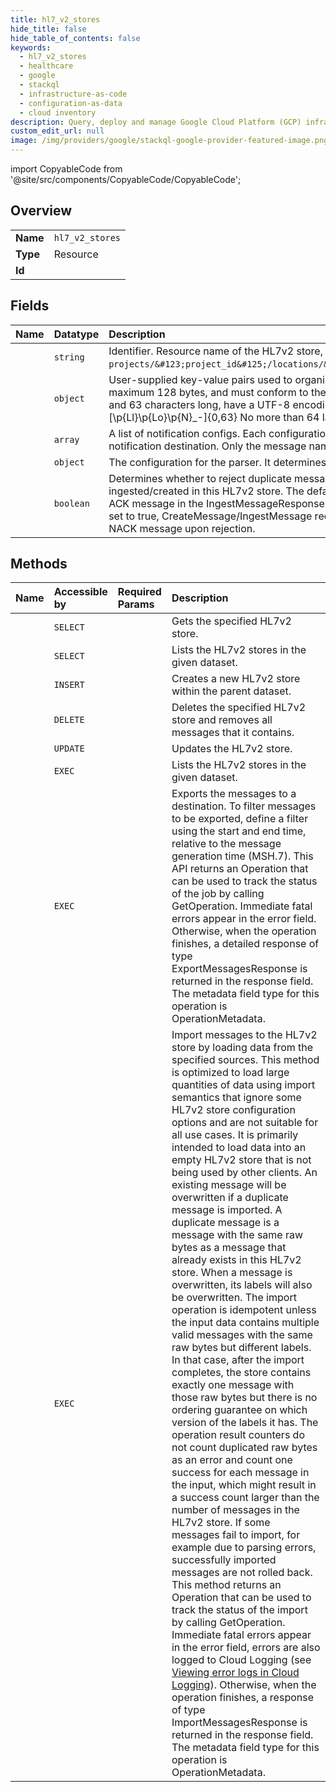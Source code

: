 ```yaml
---
title: hl7_v2_stores
hide_title: false
hide_table_of_contents: false
keywords:
  - hl7_v2_stores
  - healthcare
  - google    
  - stackql
  - infrastructure-as-code
  - configuration-as-data
  - cloud inventory
description: Query, deploy and manage Google Cloud Platform (GCP) infrastructure and resources using SQL
custom_edit_url: null
image: /img/providers/google/stackql-google-provider-featured-image.png
---
```


import CopyableCode from '@site/src/components/CopyableCode/CopyableCode';




## Overview
<table><tbody>
<tr><td><b>Name</b></td><td><code>hl7_v2_stores</code></td></tr>
<tr><td><b>Type</b></td><td>Resource</td></tr>
<tr><td><b>Id</b></td><td><CopyableCode code="google.healthcare.hl7_v2_stores" /></td></tr>
</tbody></table>

## Fields
| Name | Datatype | Description |
|:-----|:---------|:------------|
| <CopyableCode code="name" /> | `string` | Identifier. Resource name of the HL7v2 store, of the form `projects/&#123;project_id&#125;/locations/&#123;location_id&#125;/datasets/&#123;dataset_id&#125;/hl7V2Stores/&#123;hl7v2_store_id&#125;`. |
| <CopyableCode code="labels" /> | `object` | User-supplied key-value pairs used to organize HL7v2 stores. Label keys must be between 1 and 63 characters long, have a UTF-8 encoding of maximum 128 bytes, and must conform to the following PCRE regular expression: \p&#123;Ll&#125;\p&#123;Lo&#125;&#123;0,62&#125; Label values are optional, must be between 1 and 63 characters long, have a UTF-8 encoding of maximum 128 bytes, and must conform to the following PCRE regular expression: [\p&#123;Ll&#125;\p&#123;Lo&#125;\p&#123;N&#125;_-]&#123;0,63&#125; No more than 64 labels can be associated with a given store. |
| <CopyableCode code="notificationConfigs" /> | `array` | A list of notification configs. Each configuration uses a filter to determine whether to publish a message (both Ingest & Create) on the corresponding notification destination. Only the message name is sent as part of the notification. Supplied by the client. |
| <CopyableCode code="parserConfig" /> | `object` | The configuration for the parser. It determines how the server parses the messages. |
| <CopyableCode code="rejectDuplicateMessage" /> | `boolean` | Determines whether to reject duplicate messages. A duplicate message is a message with the same raw bytes as a message that has already been ingested/created in this HL7v2 store. The default value is false, meaning that the store accepts the duplicate messages and it also returns the same ACK message in the IngestMessageResponse as has been returned previously. Note that only one resource is created in the store. When this field is set to true, CreateMessage/IngestMessage requests with a duplicate message will be rejected by the store, and IngestMessageErrorDetail returns a NACK message upon rejection. |
## Methods
| Name | Accessible by | Required Params | Description |
|:-----|:--------------|:----------------|:------------|
| <CopyableCode code="get" /> | `SELECT` | <CopyableCode code="datasetsId, hl7V2StoresId, locationsId, projectsId" /> | Gets the specified HL7v2 store. |
| <CopyableCode code="list" /> | `SELECT` | <CopyableCode code="datasetsId, locationsId, projectsId" /> | Lists the HL7v2 stores in the given dataset. |
| <CopyableCode code="create" /> | `INSERT` | <CopyableCode code="datasetsId, locationsId, projectsId" /> | Creates a new HL7v2 store within the parent dataset. |
| <CopyableCode code="delete" /> | `DELETE` | <CopyableCode code="datasetsId, hl7V2StoresId, locationsId, projectsId" /> | Deletes the specified HL7v2 store and removes all messages that it contains. |
| <CopyableCode code="patch" /> | `UPDATE` | <CopyableCode code="datasetsId, hl7V2StoresId, locationsId, projectsId" /> | Updates the HL7v2 store. |
| <CopyableCode code="_list" /> | `EXEC` | <CopyableCode code="datasetsId, locationsId, projectsId" /> | Lists the HL7v2 stores in the given dataset. |
| <CopyableCode code="export" /> | `EXEC` | <CopyableCode code="datasetsId, hl7V2StoresId, locationsId, projectsId" /> | Exports the messages to a destination. To filter messages to be exported, define a filter using the start and end time, relative to the message generation time (MSH.7). This API returns an Operation that can be used to track the status of the job by calling GetOperation. Immediate fatal errors appear in the error field. Otherwise, when the operation finishes, a detailed response of type ExportMessagesResponse is returned in the response field. The metadata field type for this operation is OperationMetadata. |
| <CopyableCode code="import" /> | `EXEC` | <CopyableCode code="datasetsId, hl7V2StoresId, locationsId, projectsId" /> | Import messages to the HL7v2 store by loading data from the specified sources. This method is optimized to load large quantities of data using import semantics that ignore some HL7v2 store configuration options and are not suitable for all use cases. It is primarily intended to load data into an empty HL7v2 store that is not being used by other clients. An existing message will be overwritten if a duplicate message is imported. A duplicate message is a message with the same raw bytes as a message that already exists in this HL7v2 store. When a message is overwritten, its labels will also be overwritten. The import operation is idempotent unless the input data contains multiple valid messages with the same raw bytes but different labels. In that case, after the import completes, the store contains exactly one message with those raw bytes but there is no ordering guarantee on which version of the labels it has. The operation result counters do not count duplicated raw bytes as an error and count one success for each message in the input, which might result in a success count larger than the number of messages in the HL7v2 store. If some messages fail to import, for example due to parsing errors, successfully imported messages are not rolled back. This method returns an Operation that can be used to track the status of the import by calling GetOperation. Immediate fatal errors appear in the error field, errors are also logged to Cloud Logging (see [Viewing error logs in Cloud Logging](https://cloud.google.com/healthcare/docs/how-tos/logging)). Otherwise, when the operation finishes, a response of type ImportMessagesResponse is returned in the response field. The metadata field type for this operation is OperationMetadata. |
